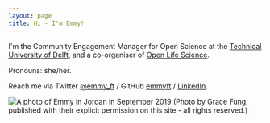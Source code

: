 ```yaml
---
layout: page
title: Hi - I'm Emmy!
---
```


I'm the Community Engagement Manager for Open Science at the [Technical University of Delft](https://tudelft.nl), and a co-organiser of [Open Life Science](https://openlifesci.org).

Pronouns: she/her.

Reach me via Twitter [@emmy_ft](https://twitter.com/emmyft) / GitHub [emmyft](https://github.com/emmyft) / [LinkedIn](https://www.linkedin.com/in/emmy-tsang-phd-11aa793b/).

![A photo of Emmy in Jordan in September 2019](assets/about.jpg)
(Photo by Grace Fung, published with their explicit permission on this site - all rights reserved.)
